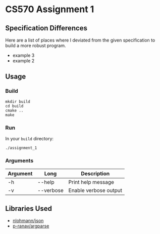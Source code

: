 # CS570 Assignment 1
## Specification Differences
Here are a list of places where I deviated from the given specification to build a more robust program.
- example 3
- example 2

## Usage
### Build
```shell
mkdir build
cd build
cmake ..
make
```

### Run
In your `build` directory:
```shell
./assignment_1
```

### Arguments

[//]: # (Table contained print query change load and clean commands, with some extra cells unfilled for what they do. Arguments will include long and short versions e.g. -v and --verbose)

| Argument | Long | Description           |
| --- | --- |-----------------------|
| -h | --help | Print help message    |
| -v | --verbose | Enable verbose output |

## Libraries Used
- [nlohmann/json](https://github.com/nlohmann/json)
- [p-ranav/argparse](https://github.com/p-ranav/argparse)